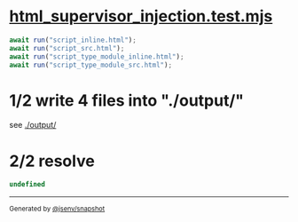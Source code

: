 # [html_supervisor_injection.test.mjs](../html_supervisor_injection.test.mjs)

```js
await run("script_inline.html");
await run("script_src.html");
await run("script_type_module_inline.html");
await run("script_type_module_src.html");
```

# 1/2 write 4 files into "./output/"

see [./output/](./output/)

# 2/2 resolve

```js
undefined
```

---

<sub>
  Generated by <a href="https://github.com/jsenv/core/tree/main/packages/tooling/snapshot">@jsenv/snapshot</a>
</sub>

